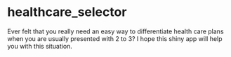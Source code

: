 # healthcare_selector

Ever felt that you really need an easy way to differentiate health care plans when you are usually presented with 2 to 3? I hope this shiny app will help you with this situation. 

